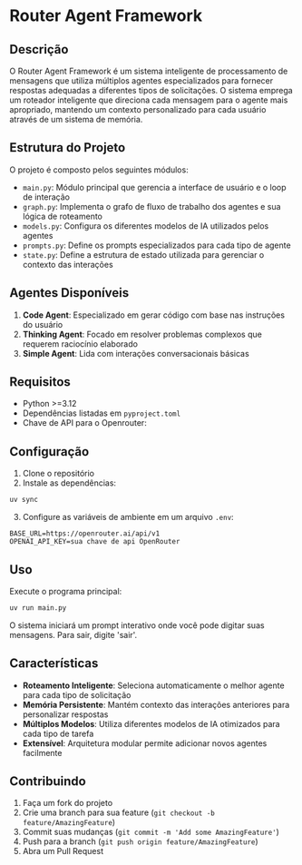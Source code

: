 # Router Agent Framework

## Descrição
O Router Agent Framework é um sistema inteligente de processamento de mensagens que utiliza múltiplos agentes especializados para fornecer respostas adequadas a diferentes tipos de solicitações. O sistema emprega um roteador inteligente que direciona cada mensagem para o agente mais apropriado, mantendo um contexto personalizado para cada usuário através de um sistema de memória.

## Estrutura do Projeto
O projeto é composto pelos seguintes módulos:

- `main.py`: Módulo principal que gerencia a interface de usuário e o loop de interação
- `graph.py`: Implementa o grafo de fluxo de trabalho dos agentes e sua lógica de roteamento
- `models.py`: Configura os diferentes modelos de IA utilizados pelos agentes
- `prompts.py`: Define os prompts especializados para cada tipo de agente
- `state.py`: Define a estrutura de estado utilizada para gerenciar o contexto das interações

## Agentes Disponíveis

1. **Code Agent**: Especializado em gerar código com base nas instruções do usuário
2. **Thinking Agent**: Focado em resolver problemas complexos que requerem raciocínio elaborado
3. **Simple Agent**: Lida com interações conversacionais básicas

## Requisitos
- Python >=3.12
- Dependências listadas em `pyproject.toml`
- Chave de API para o Openrouter:


## Configuração

1. Clone o repositório
2. Instale as dependências:
```bash
uv sync
```
3. Configure as variáveis de ambiente em um arquivo `.env`:
```
BASE_URL=https://openrouter.ai/api/v1
OPENAI_API_KEY=sua chave de api OpenRouter
```

## Uso

Execute o programa principal:
```bash
uv run main.py
```

O sistema iniciará um prompt interativo onde você pode digitar suas mensagens. Para sair, digite 'sair'.

## Características

- **Roteamento Inteligente**: Seleciona automaticamente o melhor agente para cada tipo de solicitação
- **Memória Persistente**: Mantém contexto das interações anteriores para personalizar respostas
- **Múltiplos Modelos**: Utiliza diferentes modelos de IA otimizados para cada tipo de tarefa
- **Extensível**: Arquitetura modular permite adicionar novos agentes facilmente

## Contribuindo

1. Faça um fork do projeto
2. Crie uma branch para sua feature (`git checkout -b feature/AmazingFeature`)
3. Commit suas mudanças (`git commit -m 'Add some AmazingFeature'`)
4. Push para a branch (`git push origin feature/AmazingFeature`)
5. Abra um Pull Request
